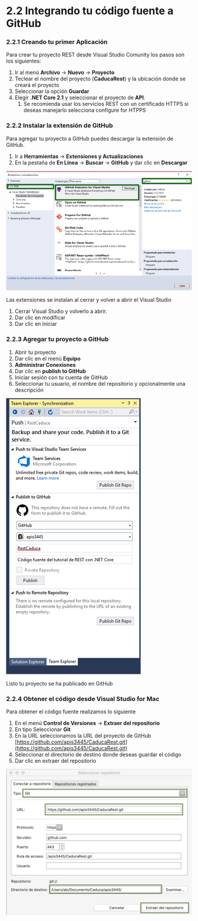 # 2.2 Integrando tu código fuente a GitHub

### 2.2.1 Creando tu primer Aplicación

Para crear tu proyecto REST desde Visual Studio Comunity los pasos son los siguientes:

1. Ir al menú **Archivo** -&gt; **Nuevo** -&gt; **Proyecto**
2. Teclear el nombre del proyecto \(**CaducaRest**\) y la ubicación donde se creará el proyecto
3. Seleccionar la opción **Guardar**
4. Elegir **.NET Core 2.1** y seleccionar el proyecto de **API**. 
   1. Se recomienda usar los servicios REST con un certificado HTTPS si deseas manejarlo selecciona configure for HTPPS 

### 2.2.2 Instalar la extensión de GitHub

Para agregar tu proyecto a GitHub puedes descargar la extensión de GitHub.

1. Ir a **Herramientas** -&gt; **Extensiones y Actualizaciones**
2. En la pestaña de **En Línea** -&gt; **Buscar** -&gt; **GitHub** y dar clic en **Descargar**

![Figura 2.2.1 Obtener la extensi&#xF3;n de GitHub para Visual Studio Comunity](../.gitbook/assets/2018-08-30_1009.png)

Las extensiones se instalan al cerrar y volver a abrir el Visual Studio

1. Cerrar Visual Studio y volverlo a abrir. 
2. Dar clic en modificar
3. Dar clic en iniciar

### 2.2.3 Agregar tu proyecto a GitHub

1. Abrir tu proyecto 
2. Dar clic en el menú **Equipo**
3. **Administrar Conexiones**
4. Dar clic en **publish to GitHub**
5. Iniciar sesión con tu cuenta de GitHub
6. Seleccionar tu usuario, el nombre del repositorio y opcionalmente una descripción

![Figura 2.2.2 Iniciar sesi&#xF3;n con tu cuenta de GitHub](../.gitbook/assets/publica.png)

Listo tu proyecto se ha publicado en GitHub

### 2.2.4 Obtener el código desde Visual Studio for Mac

Para obtener el código fuente realizamos lo siguiente

1. En el menú **Control de Versiones** -&gt; **Extraer del repositorio**
2. En tipo Seleccionar **Git** 
3. En la URL seleccionamos la URL del proyecto de GitHub [https://github.com/apis3445/CaducaRest.git](https://github.com/apis3445/CaducaRest.git)
4. Seleccionar el directorio de destino donde deseas guardar el código
5. Dar clic en extraer del repositorio

![](../.gitbook/assets/image%20%28114%29.png)

